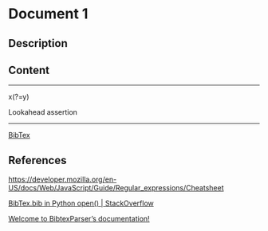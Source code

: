 # Document 1 

## Description



## Content

____

x(?=y)	 

Lookahead assertion

____

[BibTex](https://bibtexparser.readthedocs.io/en/main/quickstart.html)

## References



https://developer.mozilla.org/en-US/docs/Web/JavaScript/Guide/Regular_expressions/Cheatsheet

[BibTex.bib in Python open() | StackOverflow](https://stackoverflow.com/questions/30768745/is-there-a-reliable-python-library-for-taking-a-bibtex-entry-and-outputting-it-i)

[Welcome to BibtexParser’s documentation!](https://bibtexparser.readthedocs.io/en/main/)

